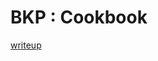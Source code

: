 # BKP : Cookbook

[writeup](https://github.com/ispoleet/ctf-writeups/tree/master/bostonkeyparty_ctf_2016/cookbook)